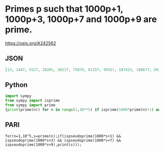 # Primes p such that 1000p\+1, 1000p\+3, 1000p\+7 and 1000p\+9 are prime\.
https://oeis.org/A242562
## JSON
```JSON
[13, 1447, 5527, 28201, 36217, 75079, 81157, 95911, 187423, 188677, 202327, 210643, 248077, 263323, 282589, 283267, 423043, 466897, 472597, 478189, 478603, 631273, 640261, 695749, 730111, 736279, 806929, 808021, 917641, 964303, 1018177, 1026547, 1064263, 1108489, 1150861]
```
## Python
```Python
import sympy
from sympy import isprime
from sympy import prime
{print(prime(n)) for n in range(1,10**5) if isprime(1000*prime(n)+1) and isprime(1000*prime(n)+3) and isprime(1000*prime(n)+7) and isprime(1000*prime(n)+9)}
```
## PARI
```PARI
for(n=1,10^5,s=prime(n);if(ispseudoprime(1000*s+1) && ispseudoprime(1000*s+3) && ispseudoprime(1000*s+7) && ispseudoprime(1000*s+9),print(s)));
```

